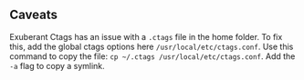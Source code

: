 ## Caveats

Exuberant Ctags has an issue with a `.ctags` file in the home folder. To fix this, add the global ctags options here `/usr/local/etc/ctags.conf`. Use this command to copy the file: `cp ~/.ctags /usr/local/etc/ctags.conf`. Add the `-a` flag to copy a symlink.
